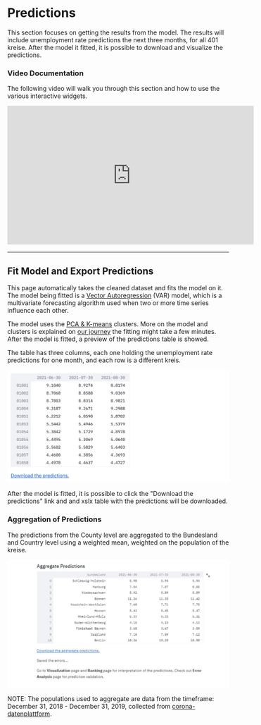 # Predictions 

This section focuses on getting the results from the model.
The results will include unemployment rate predictions the next three months, for all 401 kreise. After the model it fitted, it is possible to download and visualize the predictions. 


### Video Documentation 

The following video will walk you through this section and how to use the various interactive widgets. 

<div style="text-align:center;">
<iframe width="560" height="315" src="https://www.youtube.com/embed/watch?v=gSpz9Lcbl7A&list=PLzWRWFPEUpHbwIHq0T6M72B1_5N04hD0Q&index=3" title="YouTube video player" frameborder="0" allow="accelerometer; autoplay; clipboard-write; encrypted-media; gyroscope; picture-in-picture" allowfullscreen></iframe></div>

<hr>


## Fit Model and Export Predictions 
This page automatically takes the cleaned dataset and fits the model on it. 
The model being fitted is a [Vector Autoregression](https://en.wikipedia.org/wiki/Vector_autoregression) (VAR) model, which is a multivariate forecasting algorithm used when two or more time series influence each other. 

The model uses the [PCA & K-means]() clusters. More on the model and clusters is explained on [our journey](https://cinnylin.github.io/bmwi-docs/) the fitting might take a few minutes. After the model is fitted, a preview of the predictions table is showed. 

The table has three columns, each one holding the unemployment rate predictions for one month, and each row is a different kreis. 

![](./model_screenshots/pred.png)

After the model is fitted, it is possible to click the "Download the predictions" link and and xslx table with the predictions will be downloaded. 

### Aggregation of Predictions

The predictions from the County level are aggregated to the Bundesland and Country level using a weighted mean, weighted on the population of the kreise. 

![](./model_screenshots/aggregate.JPG)

NOTE: The populations used to aggregate are data from the timeframe: December 31, 2018 - December 31, 2019, collected from [corona-datenplattform](https://www.corona-datenplattform.de/dataset/bevoelkerung).
